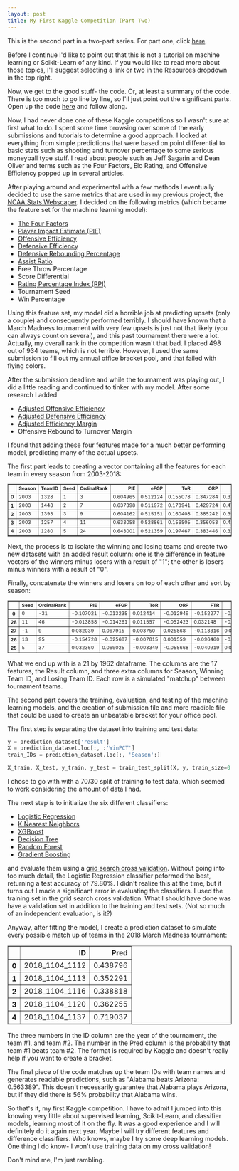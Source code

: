 ```yaml
---
layout: post
title: My First Kaggle Competition (Part Two)
---
```


This is the second part in a two-part series. For part one, click [here](https://michaele919.github.io/2018-06-10-my-first-kaggle-competition-part-one/).

Before I continue I'd like to point out that this is not a tutorial on machine learning or Scikit-Learn of any kind. If you would like to read more about those topics, I'll suggest selecting a link or two in the Resources dropdown in the top right.

Now, we get to the good stuff- the code. Or, at least a summary of the code. There is too much to go line by line, so I'll just point out the significant parts. Open up the code [here](https://github.com/MichaelE919/kaggle-ncaa-ml-2018-mens/blob/master/NCAA_MoneyBall.py) and follow along.

Now, I had never done one of these Kaggle competitions so I wasn't sure at first what to do. I spent some time browsing over some of the early submissions and tutorials to determine a good approach. I looked at everything from simple predictions that were based on point differential to basic stats such as shooting and turnover percentage to some serious moneyball type stuff. I read about people such as Jeff Sagarin and Dean Oliver and terms such as the Four Factors, Elo Rating, and Offensive Efficiency popped up in several articles.

After playing around and experimental with a few methods I eventually decided to use the same metrics that are used in my previous project, the [NCAA Stats Webscaper](https://github.com/MichaelE919/ncaa-stats-webscraper). I decided on the following metrics (which became the feature set for the machine learning model):
* [The Four Factors](https://www.nbastuffer.com/analytics101/four-factors/)
* [Player Impact Estimate (PIE)](https://masseybasketball.blogspot.com/2013/07/player-impact-estimate.html)
* [Offensive Efficiency](https://www.nbastuffer.com/analytics101/offensive-efficiency/)
* [Defensive Efficiency](https://www.nbastuffer.com/analytics101/defensive-efficiency/)
* [Defensive Rebounding Percentage](https://www.nbastuffer.com/analytics101/defensive-rebounding-percentage/)
* [Assist Ratio](https://www.nbastuffer.com/analytics101/assist-ratio/)
* Free Throw Percentage
* Score Differential
* [Rating Percentage Index (RPI)](https://en.wikipedia.org/wiki/Rating_Percentage_Index)
* Tournament Seed
* Win Percentage

Using this feature set, my model did a horrible job at predicting upsets (only a couple) and consequently performed terribly. I should have known that a March Madness tournament with very few upsets is just not that likely (you can always count on several), and this past tournament there were a lot. Actually, my overall rank in the competition wasn't that bad. I placed 498 out of 934 teams, which is not terrible. However, I used the same submission to fill out my annual office bracket pool, and that failed with flying colors.

After the submission deadline and while the tournament was playing out, I did a little reading and continued to tinker with my model. After some research I added 
* [Adjusted Offensive Efficiency](https://cbbstatshelp.com/efficiency/adjusted-efficiency/)
* [Adjusted Defensive Efficiency](https://cbbstatshelp.com/efficiency/adjusted-efficiency/)
* [Adjusted Efficiency Margin](https://cbbstatshelp.com/ratings/adjusted-efficiency-margin/)
* Offensive Rebound to Turnover Margin

I found that adding these four features made for a much better performing model, predicting many of the actual upsets.

The first part leads to creating a vector containing all the features for each team in every season from 2003-2018:
<div>
<style scoped>
    .dataframe tbody tr th:only-of-type {
        vertical-align: middle;
    }

    .dataframe tbody tr th {
        vertical-align: top;
    }

    .dataframe thead th {
        text-align: right;
    }
</style>
<table style="font-size:75%" border="1" class="dataframe">
  <thead>
    <tr style="text-align: right;">
      <th></th>
      <th>Season</th>
      <th>TeamID</th>
      <th>Seed</th>
      <th>OrdinalRank</th>
      <th>PIE</th>
      <th>eFGP</th>
      <th>ToR</th>
      <th>ORP</th>
      <th>FTR</th>
      <th>4Factor</th>
      <th>AdjO</th>
      <th>AdjD</th>
      <th>AdjEM</th>
      <th>DRP</th>
      <th>ORTM</th>
      <th>AR</th>
      <th>FTP</th>
      <th>PtsDf</th>
      <th>WinPCT</th>
    </tr>
  </thead>
  <tbody>
    <tr>
      <th>0</th>
      <td>2003</td>
      <td>1328</td>
      <td>1</td>
      <td>3</td>
      <td>0.604965</td>
      <td>0.512124</td>
      <td>0.155078</td>
      <td>0.347284</td>
      <td>0.332030</td>
      <td>0.362880</td>
      <td>112.1</td>
      <td>89.1</td>
      <td>23.01</td>
      <td>0.709854</td>
      <td>0.333333</td>
      <td>0.153606</td>
      <td>0.714351</td>
      <td>11.000000</td>
      <td>0.800000</td>
    </tr>
    <tr>
      <th>1</th>
      <td>2003</td>
      <td>1448</td>
      <td>2</td>
      <td>7</td>
      <td>0.637398</td>
      <td>0.511972</td>
      <td>0.178941</td>
      <td>0.429724</td>
      <td>0.472499</td>
      <td>0.406344</td>
      <td>114.5</td>
      <td>94.6</td>
      <td>19.87</td>
      <td>0.687237</td>
      <td>-0.344828</td>
      <td>0.147679</td>
      <td>0.755330</td>
      <td>10.793103</td>
      <td>0.827586</td>
    </tr>
    <tr>
      <th>2</th>
      <td>2003</td>
      <td>1393</td>
      <td>3</td>
      <td>9</td>
      <td>0.604162</td>
      <td>0.515151</td>
      <td>0.160408</td>
      <td>0.385242</td>
      <td>0.393873</td>
      <td>0.382292</td>
      <td>114.4</td>
      <td>91.1</td>
      <td>23.28</td>
      <td>0.630790</td>
      <td>0.689655</td>
      <td>0.146059</td>
      <td>0.687824</td>
      <td>10.206897</td>
      <td>0.827586</td>
    </tr>
    <tr>
      <th>3</th>
      <td>2003</td>
      <td>1257</td>
      <td>4</td>
      <td>11</td>
      <td>0.633058</td>
      <td>0.528861</td>
      <td>0.156505</td>
      <td>0.356053</td>
      <td>0.418922</td>
      <td>0.384719</td>
      <td>115.8</td>
      <td>93.0</td>
      <td>22.75</td>
      <td>0.664037</td>
      <td>-0.166667</td>
      <td>0.162239</td>
      <td>0.690997</td>
      <td>13.366667</td>
      <td>0.800000</td>
    </tr>
    <tr>
      <th>4</th>
      <td>2003</td>
      <td>1280</td>
      <td>5</td>
      <td>24</td>
      <td>0.643001</td>
      <td>0.521359</td>
      <td>0.197467</td>
      <td>0.383446</td>
      <td>0.323860</td>
      <td>0.383178</td>
      <td>107.4</td>
      <td>85.8</td>
      <td>21.53</td>
      <td>0.695785</td>
      <td>-2.966667</td>
      <td>0.154033</td>
      <td>0.666941</td>
      <td>10.000000</td>
      <td>0.700000</td>
    </tr>
  </tbody>
</table>
</div>

Next, the process is to isolate the winning and losing teams and create two new datasets with an added result column: one is the difference in feature vectors of the winners minus losers with a result of "1"; the other is losers minus winners with a result of "0".

Finally, concatenate the winners and losers on top of each other and sort by season:
<div>
<style scoped>
    .dataframe tbody tr th:only-of-type {
        vertical-align: middle;
    }

    .dataframe tbody tr th {
        vertical-align: top;
    }

    .dataframe thead th {
        text-align: right;
    }
</style>
<table style="font-size:75%" border="1" class="dataframe">
  <thead>
    <tr style="text-align: right;">
      <th></th>
      <th>Seed</th>
      <th>OrdinalRank</th>
      <th>PIE</th>
      <th>eFGP</th>
      <th>ToR</th>
      <th>ORP</th>
      <th>FTR</th>
      <th>4Factor</th>
      <th>AdjO</th>
      <th>AdjD</th>
      <th>AdjEM</th>
      <th>DRP</th>
      <th>ORTM</th>
      <th>AR</th>
      <th>FTP</th>
      <th>PtsDf</th>
      <th>WinPCT</th>
      <th>result</th>
      <th>Season</th>
      <th>WTeamID</th>
      <th>LTeamID</th>
    </tr>
  </thead>
  <tbody>
    <tr>
      <th>0</th>
      <td>0</td>
      <td>-31</td>
      <td>-0.107021</td>
      <td>-0.013235</td>
      <td>0.012414</td>
      <td>-0.012949</td>
      <td>-0.152277</td>
      <td>-0.027622</td>
      <td>2.9</td>
      <td>4.8</td>
      <td>-1.90</td>
      <td>-0.056104</td>
      <td>-1.864368</td>
      <td>-0.008846</td>
      <td>0.152397</td>
      <td>-9.208046</td>
      <td>-0.151724</td>
      <td>1</td>
      <td>2003</td>
      <td>1421</td>
      <td>1411</td>
    </tr>
    <tr>
      <th>28</th>
      <td>11</td>
      <td>46</td>
      <td>-0.013858</td>
      <td>-0.014261</td>
      <td>0.011557</td>
      <td>-0.052423</td>
      <td>0.032148</td>
      <td>-0.008478</td>
      <td>-8.9</td>
      <td>4.3</td>
      <td>-13.24</td>
      <td>0.027260</td>
      <td>-3.586207</td>
      <td>-0.002358</td>
      <td>0.100614</td>
      <td>-1.793103</td>
      <td>-0.034483</td>
      <td>0</td>
      <td>2003</td>
      <td>1393</td>
      <td>1264</td>
    </tr>
    <tr>
      <th>27</th>
      <td>-1</td>
      <td>9</td>
      <td>0.082039</td>
      <td>0.067915</td>
      <td>0.003750</td>
      <td>0.025868</td>
      <td>-0.113316</td>
      <td>0.016280</td>
      <td>4.0</td>
      <td>3.2</td>
      <td>0.73</td>
      <td>-0.004268</td>
      <td>0.170507</td>
      <td>0.039910</td>
      <td>-0.103694</td>
      <td>3.822581</td>
      <td>0.034562</td>
      <td>0</td>
      <td>2003</td>
      <td>1345</td>
      <td>1261</td>
    </tr>
    <tr>
      <th>26</th>
      <td>13</td>
      <td>95</td>
      <td>-0.154728</td>
      <td>-0.025687</td>
      <td>-0.007815</td>
      <td>0.001559</td>
      <td>-0.096460</td>
      <td>-0.026386</td>
      <td>-10.1</td>
      <td>19.7</td>
      <td>-29.77</td>
      <td>-0.032008</td>
      <td>0.832258</td>
      <td>-0.018119</td>
      <td>0.083997</td>
      <td>-11.669892</td>
      <td>-0.189247</td>
      <td>0</td>
      <td>2003</td>
      <td>1338</td>
      <td>1447</td>
    </tr>
    <tr>
      <th>25</th>
      <td>5</td>
      <td>37</td>
      <td>0.032360</td>
      <td>0.069025</td>
      <td>-0.003349</td>
      <td>-0.055668</td>
      <td>-0.040919</td>
      <td>0.009501</td>
      <td>4.4</td>
      <td>8.7</td>
      <td>-4.32</td>
      <td>0.091727</td>
      <td>-1.390805</td>
      <td>0.037968</td>
      <td>0.036850</td>
      <td>4.260536</td>
      <td>0.125160</td>
      <td>0</td>
      <td>2003</td>
      <td>1329</td>
      <td>1335</td>
    </tr>
  </tbody>
</table>
</div>

What we end up with is a 21 by 1962 dataframe. The columns are the 17 features, the Result column, and three extra columns for Season, Winning Team ID, and Losing Team ID. Each row is a simulated "matchup" between tournament teams.

The second part covers the training, evaluation, and testing of the machine learning models, and the creation of submission file and more readible file that could be used to create an unbeatable bracket for your office pool.

The first step is separating the dataset into training and test data:
```python
y = prediction_dataset['result']
X = prediction_dataset.loc[:, :'WinPCT']
train_IDs = prediction_dataset.loc[:, 'Season':]

X_train, X_test, y_train, y_test = train_test_split(X, y, train_size=0.7, test_size=0.3, random_state=1, stratify=y)
```

I chose to go with with a 70/30 split of training to test data, which seemed to work considering the amount of data I had.

The next step is to initialize the six different classifiers:
  * [Logistic Regression](https://en.wikipedia.org/wiki/Logistic_regression)
  * [K Nearest Neighbors](https://en.wikipedia.org/wiki/K-nearest_neighbors_algorithm)
  * [XGBoost](https://en.wikipedia.org/wiki/Xgboost)
  * [Decision Tree](https://en.wikipedia.org/wiki/Decision_tree)
  * [Random Forest](https://en.wikipedia.org/wiki/Random_forest)
  * [Gradient Boosting](https://en.wikipedia.org/wiki/Gradient_boosting)

 and evaluate them using a [grid search cross validation](http://scikit-learn.org/stable/modules/generated/sklearn.model_selection.GridSearchCV.html). Without going into too much detail, the Logistic Regression classifier peformed the best, returning a test accuracy of 79.80%. I didn't realize this at the time, but it turns out I made a significant error in evaluating the classifiers. I used the training set in the grid search cross validation. What I should have done was have a validation set in addition to the training and test sets. (Not so much of an independent evaluation, is it?)

 Anyway, after fitting the model, I create a prediction dataset to simulate every possible match up of teams in the 2018 March Madness tournament:
 <div>
<style scoped>
    .dataframe tbody tr th:only-of-type {
        vertical-align: middle;
    }

    .dataframe tbody tr th {
        vertical-align: top;
    }

    .dataframe thead th {
        text-align: right;
    }
</style>
<table border="1" class="dataframe">
  <thead>
    <tr style="text-align: right;">
      <th></th>
      <th>ID</th>
      <th>Pred</th>
    </tr>
  </thead>
  <tbody>
    <tr>
      <th>0</th>
      <td>2018_1104_1112</td>
      <td>0.438796</td>
    </tr>
    <tr>
      <th>1</th>
      <td>2018_1104_1113</td>
      <td>0.352291</td>
    </tr>
    <tr>
      <th>2</th>
      <td>2018_1104_1116</td>
      <td>0.338818</td>
    </tr>
    <tr>
      <th>3</th>
      <td>2018_1104_1120</td>
      <td>0.362255</td>
    </tr>
    <tr>
      <th>4</th>
      <td>2018_1104_1137</td>
      <td>0.719037</td>
    </tr>
  </tbody>
</table>
</div>

The three numbers in the ID column are the year of the tournament, the team #1, and team #2. The number in the Pred column is the probability that team #1 beats team #2. The format is required by Kaggle and doesn't really help if you want to create a bracket. 

The final piece of the code matches up the team IDs with team names and generates readable predictions, such as "Alabama beats Arizona: 0.563389". This doesn't necessarily guarantee that Alabama plays Arizona, but if they did there is 56% probability that Alabama wins.

So that's it, my first Kaggle competition. I have to admit I jumped into this knowing very little about supervised learning, Scikit-Learn, and classifier models, learning most of it on the fly. It was a good experience and I will definitely do it again next year. Maybe I will try different features and difference classifiers. Who knows, maybe I try some deep learning models. One thing I do know- I won't use training data on my cross validation!

Don't mind me, I'm just rambling.